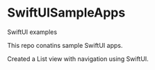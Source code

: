 # SwiftUISampleApps
SwiftUI examples

This repo conatins sample SwiftUI apps.

Created a List view with navigation using SwiftUI.
